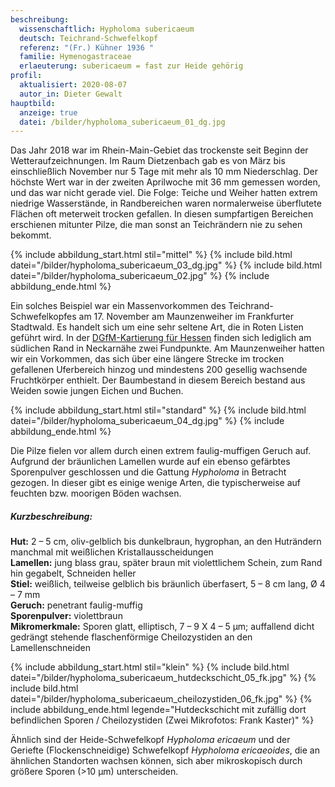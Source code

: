 ```yaml
---
beschreibung:
  wissenschaftlich: Hypholoma subericaeum
  deutsch: Teichrand-Schwefelkopf
  referenz: "(Fr.) Kühner 1936 "
  familie: Hymenogastraceae
  erlaeuterung: subericaeum = fast zur Heide gehörig
profil:
  aktualisiert: 2020-08-07
  autor_in: Dieter Gewalt
hauptbild:
  anzeige: true
  datei: /bilder/hypholoma_subericaeum_01_dg.jpg
---
```

Das Jahr 2018 war im Rhein-Main-Gebiet das trockenste seit Beginn der Wetteraufzeichnungen. Im Raum Dietzenbach gab es von März bis einschließlich November nur 5 Tage mit mehr als 10 mm Niederschlag. Der höchste Wert war in der zweiten Aprilwoche mit 36 mm gemessen worden, und das war nicht gerade viel. Die Folge: Teiche und Weiher hatten extrem niedrige Wasserstände, in Randbereichen waren normalerweise überflutete Flächen oft meterweit trocken gefallen. In diesen sumpfartigen Bereichen erschienen mitunter Pilze, die man sonst an Teichrändern nie zu sehen bekommt.

{% include abbildung_start.html stil="mittel" %}
{% include bild.html datei="/bilder/hypholoma_subericaeum_03_dg.jpg" %}
{% include bild.html datei="/bilder/hypholoma_subericaeum_02.jpg" %}
{% include abbildung_ende.html %}

Ein solches Beispiel war ein Massenvorkommen des Teichrand-Schwefelkopfes am 17. November am Maunzenweiher im Frankfurter Stadtwald. Es handelt sich um eine sehr seltene Art, die in Roten Listen geführt wird. In der [DGfM-Kartierung für Hessen](http://hessen.pilze-deutschland.de/organismen/hypholoma-subericaeum-fr-k%C3%BChner-1936-1) finden sich lediglich am südlichen Rand in Neckarnähe zwei Fundpunkte. Am Maunzenweiher hatten wir ein Vorkommen, das sich über eine längere Strecke im trocken gefallenen Uferbereich hinzog und mindestens 200 gesellig wachsende Fruchtkörper enthielt. Der Baumbestand in diesem Bereich bestand aus Weiden sowie jungen Eichen und Buchen.

{% include abbildung_start.html stil="standard" %}
{% include bild.html datei="/bilder/hypholoma_subericaeum_04_dg.jpg" %}
{% include abbildung_ende.html %}

Die Pilze fielen vor allem durch einen extrem faulig-muffigen Geruch auf. Aufgrund der bräunlichen Lamellen wurde auf ein ebenso gefärbtes Sporenpulver geschlossen und die Gattung *Hypholoma* in Betracht gezogen. In dieser gibt es einige wenige Arten, die typischerweise auf feuchten bzw. moorigen Böden wachsen.

##### Kurzbeschreibung:

**Hut:** 2 – 5 cm, oliv-gelblich bis dunkelbraun, hygrophan, an den Huträndern manchmal mit weißlichen Kristallausscheidungen  
**Lamellen:** jung blass grau, später braun mit violettlichem Schein, zum Rand hin gegabelt, Schneiden heller  
**Stiel:** weißlich, teilweise gelblich bis bräunlich überfasert, 5 – 8 cm lang, Ø 4 – 7 mm  
**Geruch:** penetrant faulig-muffig  
**Sporenpulver:** violettbraun  
**Mikromerkmale:** Sporen glatt, elliptisch, 7 – 9 X 4 – 5 µm; auffallend dicht gedrängt stehende flaschenförmige Cheilozystiden an den Lamellenschneiden

{% include abbildung_start.html stil="klein" %}
{% include bild.html datei="/bilder/hypholoma_subericaeum_hutdeckschicht_05_fk.jpg" %}
{% include bild.html datei="/bilder/hypholoma_subericaeum_cheilozystiden_06_fk.jpg" %}
{% include abbildung_ende.html legende="Hutdeckschicht mit zufällig dort befindlichen Sporen / Cheilozystiden (Zwei Mikrofotos: Frank Kaster)" %}

Ähnlich sind der Heide-Schwefelkopf *Hypholoma ericaeum* und der Geriefte (Flockenschneidige) Schwefelkopf *Hypholoma ericaeoides*, die an ähnlichen Standorten wachsen können, sich aber mikroskopisch durch größere Sporen (>10 µm) unterscheiden.
